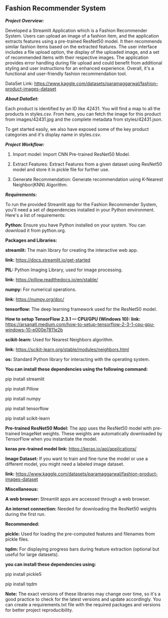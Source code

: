## Fashion Recommender System

***Project Overview:***


Developed a Streamlit Application which is a Fashion Recommender System. Users can upload an image of a fashion item, and the application extracts features using a pre-trained ResNet50 model. It then recommends similar fashion items based on the extracted features. The user interface includes a file upload option, the display of the uploaded image, and a set of recommended items with their respective images. The application provides error handling during file upload and could benefit from additional styling and user instructions for an enhanced experience. Overall, it's a functional and user-friendly fashion recommendation tool.



DataSet Link: https://www.kaggle.com/datasets/paramaggarwal/fashion-product-images-dataset

***About DataSet:***

Each product is identified by an ID like 42431. You will find a map to all the products in styles.csv. From here, you can fetch the image for this product from images/42431.jpg and the complete metadata from styles/42431.json.

To get started easily, we also have exposed some of the key product categories and it's display name in styles.csv.

***Project Workflow:***

1. Import model: Import CNN Pre-trained ResNet50 Model.

2. Extract Features: Extract Features from a given dataset using ResNet50 model and store it in pickle file for further use.

3. Generate Recommendation: Generate recommendation using K-Nearest Neighbor(KNN) Algorithm.


***Requirements:***


To run the provided Streamlit app for the Fashion Recommender System, you'll need a set of dependencies installed in your Python environment. Here's a list of requirements:

**Python:** Ensure you have Python installed on your system. You can download it from python.org.

**Packages and Libraries:**

**streamlit:** The main library for creating the interactive web app.

**link:** https://docs.streamlit.io/get-started

**PIL:** Python Imaging Library, used for image processing.

**link:** https://pillow.readthedocs.io/en/stable/

**numpy:** For numerical operations.

**link:** https://numpy.org/doc/

**tensorflow:** The deep learning framework used for the ResNet50 model.

**How to setup TensorFlow 2.3.1 — CPU/GPU (Windows 10):**
**link:** https://arsanatl.medium.com/how-to-setup-tensorflow-2-3-1-cpu-gpu-windows-10-e000e7811e2b

**scikit-learn:** Used for Nearest Neighbors algorithm.

**link:** https://scikit-learn.org/stable/modules/neighbors.html

**os:** Standard Python library for interacting with the operating system.


**You can install these dependencies using the following command:**

pip install streamlit 


pip install Pillow 


pip install numpy 


pip install tensorflow 


pip install scikit-learn



**Pre-trained ResNet50 Model:** The app uses the ResNet50 model with pre-trained ImageNet weights. These weights are automatically downloaded by TensorFlow when you instantiate the model.

**keras pre-trained model link:** https://keras.io/api/applications/

**Image Dataset:** If you want to train and fine-tune the model or use a different model, you might need a labeled image dataset.

**link:** https://www.kaggle.com/datasets/paramaggarwal/fashion-product-images-dataset

**Miscellaneous:**

**A web browser:** Streamlit apps are accessed through a web browser.

**An internet connection:** Needed for downloading the ResNet50 weights during the first run.

**Recommended:**

**pickle:** Used for loading the pre-computed features and filenames from pickle files.

**tqdm:** For displaying progress bars during feature extraction (optional but useful for large datasets).

**you can install these dependencies using:**

pip install pickle5 


pip install tqdm



**Note:** The exact versions of these libraries may change over time, so it's a good practice to check for the latest versions and update accordingly. You can create a requirements.txt file with the required packages and versions for better project reproducibility.
